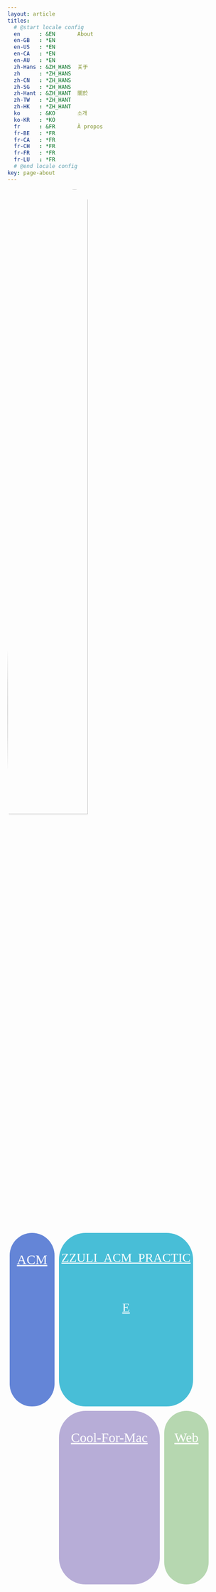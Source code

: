 ```yaml
---
layout: article
titles:
  # @start locale config
  en      : &EN       About
  en-GB   : *EN
  en-US   : *EN
  en-CA   : *EN
  en-AU   : *EN
  zh-Hans : &ZH_HANS  关于
  zh      : *ZH_HANS
  zh-CN   : *ZH_HANS
  zh-SG   : *ZH_HANS
  zh-Hant : &ZH_HANT  關於
  zh-TW   : *ZH_HANT
  zh-HK   : *ZH_HANT
  ko      : &KO       소개
  ko-KR   : *KO
  fr      : &FR       À propos
  fr-BE   : *FR
  fr-CA   : *FR
  fr-CH   : *FR
  fr-FR   : *FR
  fr-LU   : *FR
  # @end locale config
key: page-about
---
```






<a href="https://github.com/Chivas-Regal">
<img src="https://i.loli.net/2021/10/06/r18V35lIOm2KAdW.jpg"
style="
	display: block;
	width: 60%;
	border-radius: 50%;
	top: 200px;
"></a>

<div style="width: 100%;">
<a href="https://github.com/Chivas-Regal/ACM" style="
color: #ffffff;
display: block;
float: left;
padding: 1%;
width: 20%;
"><div style="
                  background-color: #6485D7;
                  border-radius: 60px; 
                  width: 100%;
                  height: 10%;
                  color: white;
                  text-align: center;
                  font-family: Fira Code;
                  font-size: 30px;
                  line-height: 4;
                  ">ACM</div></a>
<a href="https://github.com/Chivas-Regal/ZZULI_ACM_PRACTICE" style="
color: #ffffff;
display: block;
float: left;
padding: 5px;
width: 60%;
"><div style="
                  background-color: #48BED7;
                  border-radius: 60px; 
                  width: 100%;
                  height: 10%;
                  color: white;
                  text-align: center;
                  font-family: Fira Code;
                  font-size: 200%;
                  line-height: 4;
                  ">ZZULI_ACM_PRACTICE</div></a>
<a href="https://github.com/Chivas-Regal/Cool-For-Mac" style="
color: #ffffff;
display: block;
float: left;
width: 45%;
padding: 5px;
"><div style="
                  background-color: #B7ADD7;
                  border-radius: 60px; 
                  width: 100%;
                  height: 10%;
                  color: white;
                  text-align: center;
                  font-family: Fira Code;
                  font-size: 30px;
                  line-height: 4;
                  ">Cool-For-Mac</div></a>
<a href="https://github.com/Chivas-Regal/Web" style="
color: #ffffff;
display: block;
float: left;
padding: 5px;
width: 20%;
"><div style="
                  background-color: #B6D7B0;
                  border-radius: 60px; 
                  width: 100%;
                  height: 10%;
                  color: white;
                  text-align: center;
                  font-family: Fira Code;
                  font-size: 30px;
                  line-height: 4;
                  ">Web</div></a>
</div>
